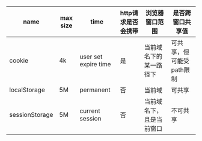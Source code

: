 | name           | max size | time                 | http请求是否会携带 | 浏览器窗口范围          | 是否跨窗口共享值        |
|----------------|----------|----------------------|--------------------|-------------------------|-------------------------|
| cookie         | 4k       | user set expire time | 是                 | 当前域名下的某一路径下  | 可共享，但可能受path限制 |
| localStorage   | 5M       | permanent            | 否                 | 当前域                  | 可共享                  |
| sessionStorage | 5M       | current session      | 否                 | 当前域名下，且是当前窗口 | 不可共享                |